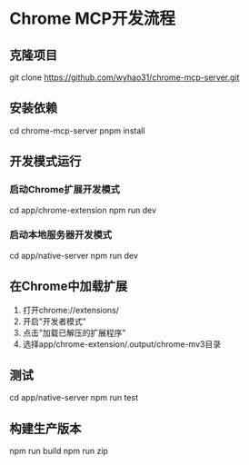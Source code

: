 # Chrome MCP开发流程

## 克隆项目

git clone https://github.com/wyhao31/chrome-mcp-server.git

## 安装依赖

cd chrome-mcp-server
pnpm install

## 开发模式运行

### 启动Chrome扩展开发模式

cd app/chrome-extension
npm run dev

### 启动本地服务器开发模式

cd app/native-server
npm run dev

## 在Chrome中加载扩展

1. 打开chrome://extensions/
2. 开启"开发者模式"
3. 点击"加载已解压的扩展程序"
4. 选择app/chrome-extension/.output/chrome-mv3目录

## 测试

cd app/native-server
npm run test

## 构建生产版本

npm run build
npm run zip
